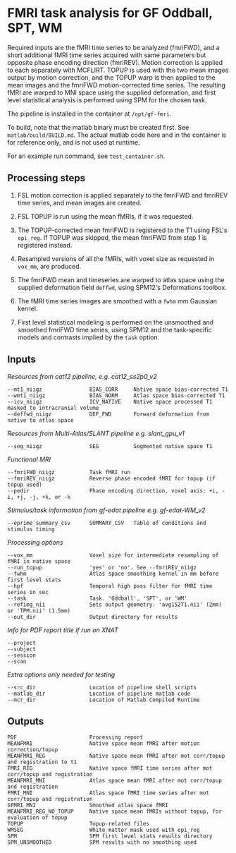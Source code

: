 # FMRI task analysis for GF Oddball, SPT, WM

Required inputs are the fMRI time series to be analyzed (fmriFWD), and a short additional fMRI 
time series acquired with same parameters but opposite phase encoding direction (fmriREV). Motion 
correction is applied to each separately with MCFLIRT. TOPUP is used with the two mean images 
output by motion correction, and the TOPUP warp is then applied to the mean images and the 
fmriFWD motion-corrected time series. The resulting fMRI are warped to MNI space using the 
supplied deformation, and first level statistical analysis is performed using SPM for the chosen 
task.

The pipeline is installed in the container at `/opt/gf-fmri`.

To build, note that the matlab binary must be created first. See `matlab/build/BUILD.md`. The 
actual matlab code here and in the container is for reference only, and is not used at runtime.

For an example run command, see `test_container.sh`.

## Processing steps

1. FSL motion correction is applied separately to the fmriFWD and fmriREV time series, and mean
   images are created.

2. FSL TOPUP is run using the mean fMRIs, if it was requested.

3. The TOPUP-corrected mean fmriFWD is registered to the T1 using FSL's `epi_reg`. If TOPUP was
   skipped, the mean fmriFWD from step 1 is registered instead.

4. Resampled versions of all the fMRIs, with voxel size as requested in `vox_mm`, are produced.

5. The fmriFWD mean and timeseries are warped to atlas space using the supplied deformation field
   `deffwd`, using SPM12's Deformations toolbox.

6. The fMRI time series images are smoothed with a `fwhm` mm Gaussian kernel.

7. First level statistical modeling is performed on the unsmoothed and smoothed fmriFWD time
   series, using SPM12 and the task-specific models and contrasts implied by the `task` option.


## Inputs

*Resources from cat12 pipeline, e.g. cat12_ss2p0_v2*
     
    --mt1_niigz               BIAS_CORR     Native space bias-corrected T1
    --wmt1_niigz              BIAS_NORM     Atlas space bias-corrected T1
    --icv_niigz               ICV_NATIVE    Native space processed T1 masked to intracranial volume
    --deffwd_niigz            DEF_FWD       Forward deformation from native to atlas space

*Resources from Multi-Atlas/SLANT pipeline e.g. slant_gpu_v1*
    
    --seg_niigz               SEG           Segmented native space T1

*Functional MRI*
    
    --fmriFWD_niigz           Task fMRI run
    --fmriREV_niigz           Reverse phase encoded fMRI for topup (if topup used)
    --pedir                   Phase encoding direction, voxel axis: +i, -i, +j, -j, +k, or -k

*Stimulus/task information from gf-edat pipeline e.g. gf-edat-WM_v2*
    
    --eprime_summary_csv      SUMMARY_CSV   Table of conditions and stimulus timing

*Processing options*
    
    --vox_mm                  Voxel size for intermediate resampling of fMRI in native space
    --run_topup               'yes' or 'no'. See --fmriREV_niigz
    --fwhm                    Atlas space smoothing kernel in mm before first level stats
    --hpf                     Temporal high pass filter for fMRI time series in sec
    --task                    Task. 'Oddball', 'SPT', or 'WM'
    --refimg_nii              Sets output geometry. 'avg152T1.nii' (2mm) or 'TPM.nii' (1.5mm)
    --out_dir                 Output directory for results

*Info for PDF report title if run on XNAT*
    
    --project
    --subject
    --session
    --scan

*Extra options only needed for testing*
    
    --src_dir                 Location of pipeline shell scripts
    --matlab_dir              Location of pipeline matlab code
    --mcr_dir                 Location of Matlab Compiled Runtime


## Outputs

    PDF                       Processing report
    MEANFMRI                  Native space mean fMRI after motion correction/topup
    MEANFMRI_REG              Native space mean fMRI after mot corr/topup and registration to t1
    FMRI_REG                  Native space fMRI time series after mot corr/topup and registration
    MEANFMRI_MNI              Atlas space mean fMRI after mot corr/topup and registration
    FMRI_MNI                  Atlas space fMRI time series after mot corr/topup and registration
    SFMRI_MNI                 Smoothed atlas space fMRI
    MEANFMRI_REG_NO_TOPUP     Native space mean fMRIs without topup, for evaluation of topup
    TOPUP                     Topup-related files
    WMSEG                     White matter mask used with epi_reg
    SPM                       SPM first level stats results directory
    SPM_UNSMOOTHED            SPM results with no smoothing used
